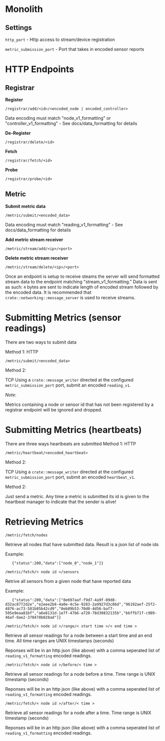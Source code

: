 # Monolith

## Settings

`http_port` - Http access to stream/device registration

`metric_submission_port` - Port that takes in encoded sensor reports 

# HTTP Endpoints

## Registrar

**Register**

`/registrar/add/<id>/<encoded_node | encoded_controller>`

Data encoding must match "node_v1_formatting" or "controller_v1_formatting" - See docs/data_formatting for details

**De-Register**

`/registrar/delete/<id>`

**Fetch**

`/registrar/fetch/<id>`

**Probe**

`/registrar/probe/<id>`

## Metric

**Submit metric data**

`/metric/submit/<encoded_data>`

Data encoding must match "reading_v1_formatting" - See docs/data_formatting for details

**Add metric stream receiver**

 `/metric/stream/add/<ip>/<port>`
 
**Delete metric stream receiver**

 `/metric/stream/delete/<ip>/<port>`

Once an endpoint is setup to receive steams the server will send formatted stream data to the endpoint matching "stream_v1_formatting." Data is sent as such: `4` bytes are sent to indicate length of encoded stream followed by the encoded data. It is recommended that `crate::networking::message_server` is used to receive streams.

# Submitting Metrics (sensor readings)

There are two ways to submit data

Method 1: HTTP 

`/metric/submit/<encoded_data>`

Method 2: 

TCP Using a `crate::message_writer` directed at the configured `metric_submission_port` port,
submit an encoded `reading_v1`.

*Note*: 

Metrics containing a node or sensor id that has not been registered by a registrar endpoint will be ignored and dropped.

# Submitting Metrics (heartbeats)
There are three ways heartbeats are submitted
Method 1: HTTP 

`/metric/heartbeat/<encoded_heartbeat>`

Method 2: 

TCP Using a `crate::message_writer` directed at the configured `metric_submission_port` port, 
submit an encoded `heartbeat_v1`.

Method 2: 

Just send a metric. Any time a metric is submitted its id is given to the heartbeat manager to indicate that 
the sender is alive!

# Retrieving Metrics 

`/metric/fetch/nodes`

Retrieve all nodes that have submitted data. Result is a json list of node ids

Example:
```
   {"status":200,"data":["node_0","node_1"]}
```

`/metric/fetch/< node id >/sensors`

Retrive all sensors from a given node that have reported data

Example:
```
   {"status":200,"data":["8e697aaf-f9d7-4a9f-89d8-d32ac8772d2e","e2eee2b8-4a0e-4c5e-9283-2a9927d3c86d","96192aef-25f2-4876-ac73-581b05b42cd9","0eb89b53-70d0-4d56-baf7-505e9eaa81bf","a6e8131d-1e7f-47b6-a720-78d30832135b","bbffb71f-c909-46af-9ae2-370478b028ad"]}
```

`/metric/fetch/< node id >/range/< start time >/< end time >`

Retrieve all sensor readings for a node between a start time and an end time. All time ranges
are UNIX timestamps (seconds)

Reponses will be in an http json (like above) with a comma seperated list of `reading_v1_formatting` encoded readings.

`/metric/fetch/< node id >/before/< time >`

Retrieve all sensor readings for a node before a time. Time range
is UNIX timestamp (seconds)

Reponses will be in an http json (like above) with a comma seperated list of `reading_v1_formatting` encoded readings.

`/metric/fetch/< node id >/after/< time >`

Retrieve all sensor readings for a node after a time. Time range
is UNIX timestamp (seconds)

Reponses will be in an http json (like above) with a comma seperated list of `reading_v1_formatting` encoded readings.